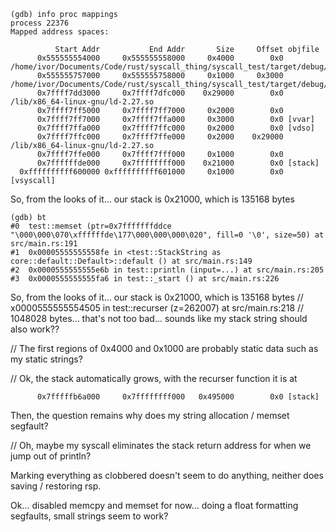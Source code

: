 

```
(gdb) info proc mappings
process 22376
Mapped address spaces:

          Start Addr           End Addr       Size     Offset objfile
      0x555555554000     0x555555558000     0x4000        0x0 /home/ivor/Documents/Code/rust/syscall_thing/syscall_test/target/debug/test
      0x555555757000     0x555555758000     0x1000     0x3000 /home/ivor/Documents/Code/rust/syscall_thing/syscall_test/target/debug/test
      0x7ffff7dd3000     0x7ffff7dfc000    0x29000        0x0 /lib/x86_64-linux-gnu/ld-2.27.so
      0x7ffff7ff5000     0x7ffff7ff7000     0x2000        0x0 
      0x7ffff7ff7000     0x7ffff7ffa000     0x3000        0x0 [vvar]
      0x7ffff7ffa000     0x7ffff7ffc000     0x2000        0x0 [vdso]
      0x7ffff7ffc000     0x7ffff7ffe000     0x2000    0x29000 /lib/x86_64-linux-gnu/ld-2.27.so
      0x7ffff7ffe000     0x7ffff7fff000     0x1000        0x0 
      0x7ffffffde000     0x7ffffffff000    0x21000        0x0 [stack]
  0xffffffffff600000 0xffffffffff601000     0x1000        0x0 [vsyscall]
```

So, from the looks of it... our stack is 0x21000, which is 135168 bytes
```
(gdb) bt
#0  test::memset (ptr=0x7fffffffddce "\000\000\070\xffffffde\177\000\000\000\020", fill=0 '\0', size=50) at src/main.rs:191
#1  0x00005555555558fe in <test::StackString as core::default::Default>::default () at src/main.rs:149
#2  0x0000555555555e6b in test::println (input=...) at src/main.rs:205
#3  0x0000555555555fa6 in test::_start () at src/main.rs:226
```

So, from the looks of it... our stack is 0x21000, which is 135168 bytes
// x0000555555554505 in test::recurser (z=262007) at src/main.rs:218
// 1048028 bytes... that's not too bad... sounds like my stack string should also work??

// The first regions of 0x4000 and 0x1000 are probably static data such as my static strings?

// Ok, the stack automatically grows, with the recurser function it is at 
```
      0x7fffffb6a000     0x7ffffffff000   0x495000        0x0 [stack]
```

Then, the question remains why does my string allocation / memset segfault?

// Oh, maybe my syscall eliminates the stack return address for when we jump out of println?

Marking everything as clobbered doesn't seem to do anything, neither does saving / restoring rsp.


Ok... disabled memcpy and memset for now... doing a float formatting segfaults, small strings seem to work?
